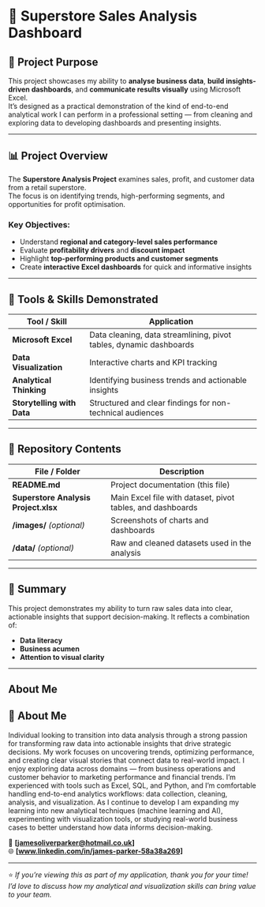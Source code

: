 # 🏪 Superstore Sales Analysis Dashboard

## 🎯 Project Purpose
This project showcases my ability to **analyse business data**, **build insights-driven dashboards**, and **communicate results visually** using Microsoft Excel.  
It’s designed as a practical demonstration of the kind of end-to-end analytical work I can perform in a professional setting — from cleaning and exploring data to developing dashboards and presenting insights.

---

## 📊 Project Overview
The **Superstore Analysis Project** examines sales, profit, and customer data from a retail superstore.  
The focus is on identifying trends, high-performing segments, and opportunities for profit optimisation.

### Key Objectives:
- Understand **regional and category-level sales performance**  
- Evaluate **profitability drivers** and **discount impact**  
- Highlight **top-performing products and customer segments**  
- Create **interactive Excel dashboards** for quick and informative insights  

---

## 🧰 Tools & Skills Demonstrated
| Tool / Skill | Application |
|---------------|-------------|
| **Microsoft Excel** | Data cleaning, data streamlining, pivot tables, dynamic dashboards |
| **Data Visualization** | Interactive charts and KPI tracking |
| **Analytical Thinking** | Identifying business trends and actionable insights |
| **Storytelling with Data** | Structured and clear findings for non-technical audiences |

---

## 📁 Repository Contents
| File / Folder | Description |
|----------------|-------------|
| **README.md** | Project documentation (this file) |
| **Superstore Analysis Project.xlsx** | Main Excel file with dataset, pivot tables, and dashboards |
| **/images/** *(optional)* | Screenshots of charts and dashboards |
| **/data/** *(optional)* | Raw and cleaned datasets used in the analysis |

---

## 💬 Summary
This project demonstrates my ability to turn raw sales data into clear, actionable insights that support decision-making. It reflects a combination of:
- **Data literacy**  
- **Business acumen**  
- **Attention to visual clarity**

---

## About Me
## 💬 About Me
Individual looking to transition into data analysis through a strong passion for transforming raw data into actionable insights that drive strategic decisions.
My work focuses on uncovering trends, optimizing performance, and creating clear visual stories that connect data to real-world impact.
I enjoy exploring data across domains — from business operations and customer behavior to marketing performance and financial trends.
I’m experienced with tools such as Excel, SQL, and Python, and I’m comfortable handling end-to-end analytics workflows: data collection, cleaning, analysis, and visualization.
As I continue to develop I am expanding my learning into new analytical techniques (machine learning and AI), experimenting with visualization tools, or studying real-world business cases to better understand how data informs decision-making.

📧 **[jamesoliverparker@hotmail.co.uk]**  
🌐 **[www.linkedin.com/in/james-parker-58a38a269]**

---

⭐ *If you’re viewing this as part of my application, thank you for your time! I’d love to discuss how my analytical and visualization skills can bring value to your team.*

